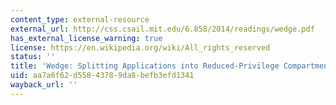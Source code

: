 ```yaml
---
content_type: external-resource
external_url: http://css.csail.mit.edu/6.858/2014/readings/wedge.pdf
has_external_license_warning: true
license: https://en.wikipedia.org/wiki/All_rights_reserved
status: ''
title: 'Wedge: Splitting Applications into Reduced-Privilege Compartments (PDF)'
uid: aa7a6f62-d558-4378-9da8-befb3efd1341
wayback_url: ''
---
```

